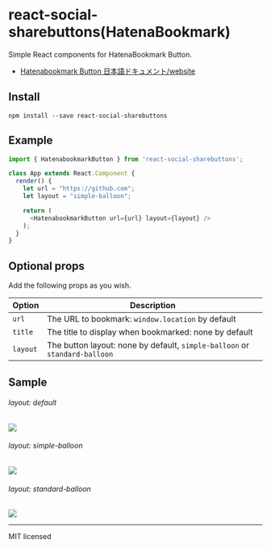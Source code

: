 # react-social-sharebuttons(HatenaBookmark)
Simple React components for HatenaBookmark Button.

- [Hatenabookmark Button 日本語ドキュメント/website](http://uraway.hatenablog.com/entry/2016/02/05/000000)

## Install
```
npm install --save react-social-sharebuttons
```

## Example
```javascript
import { HatenabookmarkButton } from 'react-social-sharebuttons';

class App extends React.Component {
  render() {
    let url = "https://github.com";
    let layout = "simple-balloon";

    return (
      <HatenabookmarkButton url={url} layout={layout} />
    );
  }
}
```


## Optional props

Add the following props as you wish.

Option|Description
---|---
`url`| The URL to bookmark: `window.location` by default
`title`| The title to display when bookmarked: none by default
`layout`| The button layout: none by default, `simple-balloon` or `standard-balloon`

## Sample

###### layout: default
![](http://i.imgur.com/AuKmG2o.png)

###### layout: simple-balloon
![](http://i.imgur.com/0fHSBhG.png)

###### layout: standard-balloon
![](http://i.imgur.com/2166oFC.png)

---
MIT licensed
